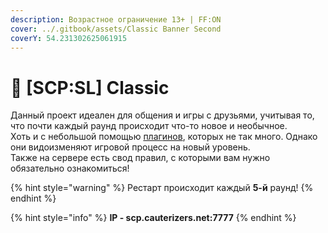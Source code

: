 ```yaml
---
description: Возрастное ограничение 13+ | FF:ON
cover: ../.gitbook/assets/Classic Banner Second
coverY: 54.231302625061915
---
```


# 🔫 \[SCP:SL] Classic

Данный проект идеален для общения и игры с друзьями, учитывая то, что почти каждый раунд происходит что-то новое и необычное.\
Хоть и с небольшой помощью [плагинов](broken-reference), которых не так много. Однако они видоизменяют игровой процесс на новый уровень.\
Также на сервере есть свод правил, с которыми вам нужно обязательно ознакомиться!

{% hint style="warning" %}
Рестарт происходит каждый **5-й** раунд!
{% endhint %}

{% hint style="info" %}
**IP - scp.cauterizers.net:7777**
{% endhint %}
